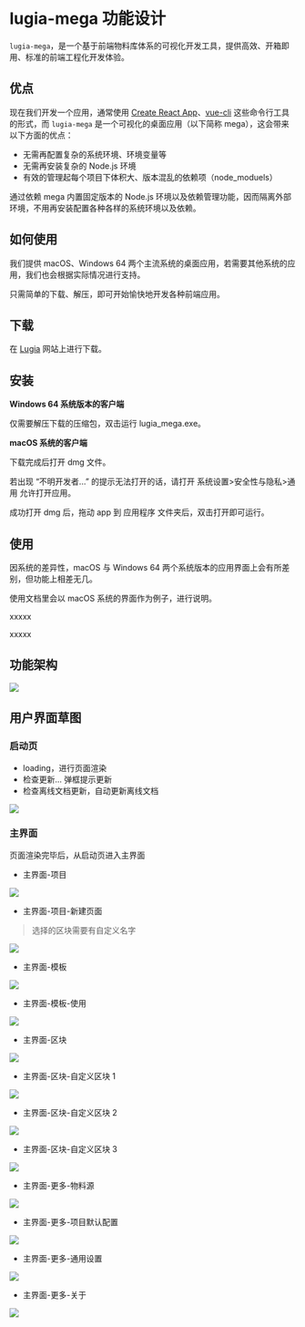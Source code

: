 # lugia-mega 功能设计

`lugia-mega`，是一个基于前端物料库体系的可视化开发工具，提供高效、开箱即用、标准的前端工程化开发体验。

## 优点

现在我们开发一个应用，通常使用 [Create React App](https://github.com/facebook/create-react-app)、[vue-cli](https://github.com/vuejs/vue-cli) 这些命令行工具的形式，而 `lugia-mega` 是一个可视化的桌面应用（以下简称 mega），这会带来以下方面的优点：

- 无需再配置复杂的系统环境、环境变量等
- 无需再安装复杂的 Node.js 环境
- 有效的管理起每个项目下体积大、版本混乱的依赖项（node_moduels）

通过依赖 mega 内置固定版本的 Node.js 环境以及依赖管理功能，因而隔离外部环境，不用再安装配置各种各样的系统环境以及依赖。

## 如何使用

我们提供 macOS、Windows 64 两个主流系统的桌面应用，若需要其他系统的应用，我们也会根据实际情况进行支持。

只需简单的下载、解压，即可开始愉快地开发各种前端应用。

## 下载

在 [Lugia](https://lugia.tech) 网站上进行下载。

## 安装

**Windows 64 系统版本的客户端**

仅需要解压下载的压缩包，双击运行 lugia_mega.exe。

**macOS 系统的客户端**

下载完成后打开 dmg 文件。

若出现 “不明开发者...” 的提示无法打开的话，请打开 系统设置>安全性与隐私>通用 允许打开应用。

成功打开 dmg 后，拖动 app 到 应用程序 文件夹后，双击打开即可运行。

## 使用

因系统的差异性，macOS 与 Windows 64 两个系统版本的应用界面上会有所差别，但功能上相差无几。

使用文档里会以 macOS 系统的界面作为例子，进行说明。

xxxxx

xxxxx

## 功能架构

![](2018-08-07-18-12-17.png)

## 用户界面草图

### 启动页

- loading，进行页面渲染
- 检查更新... 弹框提示更新
- 检查离线文档更新，自动更新离线文档

![](./bmpr/启动页.png)

### 主界面

页面渲染完毕后，从启动页进入主界面

- 主界面-项目

![](./bmpr/主界面-项目.png)

- 主界面-项目-新建页面

> 选择的区块需要有自定义名字

![](./bmpr/主界面-项目-新建页面.png)

- 主界面-模板

![](./bmpr/主界面-模板.png)

- 主界面-模板-使用

![](./bmpr/主界面-模板-使用.png)

- 主界面-区块

![](./bmpr/主界面-区块.png)

- 主界面-区块-自定义区块 1

![](./bmpr/主界面-区块-自定义区块1.png)

- 主界面-区块-自定义区块 2

![](./bmpr/主界面-区块-自定义区块2.png)

- 主界面-区块-自定义区块 3

![](./bmpr/主界面-区块-自定义区块3.png)

- 主界面-更多-物料源

![](./bmpr/主界面-更多-物料源.png)

- 主界面-更多-项目默认配置

![](./bmpr/主界面-更多-项目默认配置.png)

- 主界面-更多-通用设置

![](./bmpr/主界面-更多-通用设置.png)

- 主界面-更多-关于

![](./bmpr/主界面-更多-关于.png)
